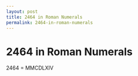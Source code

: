 ```yaml
---
layout: post
title: 2464 in Roman Numerals
permalink: 2464-in-roman-numerals
---
```


# 2464 in Roman Numerals

2464 = MMCDLXIV
